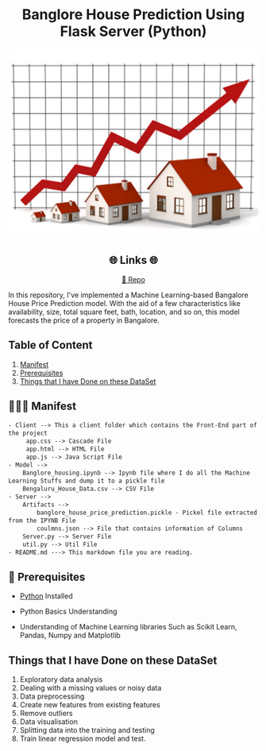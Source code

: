 <p align="center">
  <a href="https://github.com/dhyan1999/Banglore_House_Prediction_FlaskServer" title="BHP">
  </a>
</p>
<h1 align="center"> Banglore House Prediction Using Flask Server (Python)</h1>

![experiment](image/mainImage.jpeg)

<h2 align="center">🌐 Links 🌐</h2>
<p align="center">
    <a href="https://github.com/dhyan1999/Banglore_House_Prediction_FlaskServer" title="BHP">📂 Repo</a>
</p>

In this repository, I've implemented a Machine Learning-based Bangalore House Price Prediction model. With the aid of a few characteristics like availability, size, total square feet, bath, location, and so on, this model forecasts the price of a property in Bangalore.

## Table of Content

1. [Manifest](#-manifest)
2. [Prerequisites](#-prerequisites)
3. [Things that I have Done on these DataSet](#things-that-i-have-done-on-these-dataset)

## 🧑🏻‍🏫 Manifest

```
- Client --> This a client folder which contains the Front-End part of the project
     app.css --> Cascade File
     app.html --> HTML File
     app.js --> Java Script File
- Model --> 
    Banglore_housing.ipynb --> Ipynb file where I do all the Machine Learning Stuffs and dump it to a pickle file
    Bengaluru_House_Data.csv --> CSV File 
- Server -->
    Artifacts -->
        banglore_house_price_prediction.pickle - Pickel file extracted from the IPYNB File
        coulmns.json --> File that contains information of Columns 
    Server.py --> Server File
    util.py --> Util File
- README.md ---> This markdown file you are reading.
```


## 🤔 Prerequisites

- [Python](https://www.python.org/ "Python") Installed

- Python Basics Understanding

- Understanding of Machine Learning libraries Such as Scikit Learn, Pandas, Numpy and Matplotlib

## Things that I have Done on these DataSet

1. Exploratory data analysis
2. Dealing with a missing values or noisy data
3. Data preprocessing
4. Create new features from existing features
5. Remove outliers
6. Data visualisation
7. Splitting data into the training and testing 
8. Train linear regression model and test.



